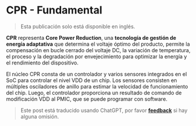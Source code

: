 # CPR - Fundamental

> Esta publicación solo está disponible en inglés.

**CPR** representa **Core Power Reduction**, una **tecnología de gestión de energía adaptativa** que determina el voltaje óptimo del producto, permite la compensación en bucle cerrado del voltaje DC, la variación de temperatura, el proceso y la degradación por envejecimiento para optimizar la energía y el rendimiento del dispositivo.

El núcleo CPR consta de un controlador y varios sensores integrados en el SoC para controlar el nivel VDD de un chip. Los sensores consisten en múltiples osciladores de anillo para estimar la velocidad de funcionamiento del chip. Luego, el controlador proporciona un resultado de comando de modificación VDD al PMIC, que se puede programar con software.

> Este post está traducido usando ChatGPT, por favor [**feedback**](https://github.com/linyuxuanlin/Wiki_MkDocs/issues/new) si hay alguna omisión.